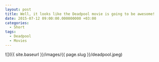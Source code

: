 ```yaml
---
layout: post
title: Well, it looks like the Deadpool movie is going to be awesome!
date: 2015-07-12 09:00:00.000000000 +03:00
categories:
  - Short
tags:
  - Deadpool
  - Movies
---
```


![]({{ site.baseurl }}/images/{{ page.slug }}/deadpool.jpeg)
